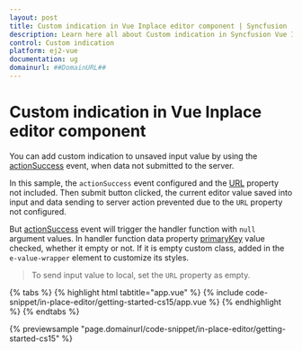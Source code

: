 ```yaml
---
layout: post
title: Custom indication in Vue Inplace editor component | Syncfusion
description: Learn here all about Custom indication in Syncfusion Vue Inplace editor component of Syncfusion Essential JS 2 and more.
control: Custom indication 
platform: ej2-vue
documentation: ug
domainurl: ##DomainURL##
---
```


# Custom indication in Vue Inplace editor component

You can add custom indication to unsaved input value by using the [actionSuccess](https://ej2.syncfusion.com/vue/documentation/api/inplace-editor/#actionsuccess) event, when data not submitted to the server.

In this sample, the `actionSuccess` event configured and the [URL](https://ej2.syncfusion.com/vue/documentation/api/inplace-editor/#url) property not included. Then submit button clicked, the current editor value saved into input and data sending to server action prevented due to the `URL` property not configured.

But [actionSuccess](https://ej2.syncfusion.com/vue/documentation/api/inplace-editor/#actionsuccess) event will trigger the handler function with `null` argument values. In handler function data property [primaryKey](https://ej2.syncfusion.com/vue/documentation/api/inplace-editor/#primarykey) value checked, whether it empty or not. If it is empty custom class, added in the `e-value-wrapper` element to customize its styles.

> To send input value to local, set the `URL` property as empty.

{% tabs %}
{% highlight html tabtitle="app.vue" %}
{% include code-snippet/in-place-editor/getting-started-cs15/app.vue %}
{% endhighlight %}
{% endtabs %}
        
{% previewsample "page.domainurl/code-snippet/in-place-editor/getting-started-cs15" %}